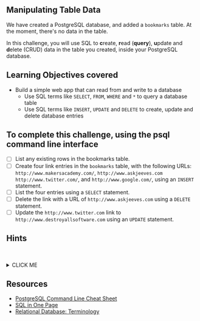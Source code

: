 ## Manipulating Table Data

We have created a PostgreSQL database, and added a `bookmarks` table. At the moment, there's no data in the table.

In this challenge, you will use SQL to **c**reate, **r**ead (**query**), **u**pdate and **d**elete (CRUD) data in the table you created, inside your PostgreSQL database.

## Learning Objectives covered

* Build a simple web app that can read from and write to a database
  * Use SQL terms like `SELECT`, `FROM`, `WHERE` and `*` to query a database table
  * Use SQL terms like `INSERT`, `UPDATE` and `DELETE` to create, update and delete database entries

## To complete this challenge, using the psql command line interface

- [ ] List any existing rows in the bookmarks table.
- [ ] Create four link entries in the `bookmarks` table, with the following URLs: `http://www.makersacademy.com/`, `http://www.askjeeves.com`  `http://www.twitter.com/`, and `http://www.google.com/`, using an `INSERT` statement.
- [ ] List the four entries using a `SELECT` statement.
- [ ] Delete the link with a URL of `http://www.askjeeves.com` using a `DELETE` statement.
- [ ] Update the `http://www.twitter.com` link to `http://www.destroyallsoftware.com` using an `UPDATE` statement.

## Hints
&nbsp;<details><summary>CLICK ME</summary>
* Again, use the documents linked below to look up the commands you need.
* Sanity check each step using a SELECT statement.
&nbsp;</details>

## Resources

* [PostgreSQL Command Line Cheat Sheet](https://www.postgresqltutorial.com/postgresql-cheat-sheet/)
* [SQL in One Page](http://www.cheat-sheets.org/sites/sql.su/)
* [Relational Database: Terminology](https://en.wikipedia.org/wiki/Relational_database#Terminology)